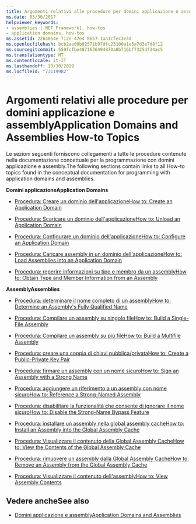 ```yaml
---
title: Argomenti relativi alle procedure per domini applicazione e assembly
ms.date: 03/30/2017
helpviewer_keywords:
- assemblies [.NET Framework], how-tos
- application domains, how-tos
ms.assetid: 2264054e-712e-47e4-8657-1aa1cfec3e3d
ms.openlocfilehash: bcb2ae00b02571b97dfc23100a1e5a7d3e7d8f12
ms.sourcegitcommit: 559fcfbe4871636494870a8b716bf7325df34ac5
ms.translationtype: MT
ms.contentlocale: it-IT
ms.lasthandoff: 10/30/2019
ms.locfileid: "73119982"
---
```

# <a name="application-domains-and-assemblies-how-to-topics"></a><span data-ttu-id="2bdb2-102">Argomenti relativi alle procedure per domini applicazione e assembly</span><span class="sxs-lookup"><span data-stu-id="2bdb2-102">Application Domains and Assemblies How-to Topics</span></span>
<span data-ttu-id="2bdb2-103">Le sezioni seguenti forniscono collegamenti a tutte le procedure contenute nella documentazione concettuale per la programmazione con domini applicazione e assembly.</span><span class="sxs-lookup"><span data-stu-id="2bdb2-103">The following sections contain links to all How-to topics found in the conceptual documentation for programming with application domains and assemblies.</span></span>  
  
 <span data-ttu-id="2bdb2-104">**Domini applicazione**</span><span class="sxs-lookup"><span data-stu-id="2bdb2-104">**Application Domains**</span></span>  
  
- [<span data-ttu-id="2bdb2-105">Procedura: Creare un dominio dell'applicazione</span><span class="sxs-lookup"><span data-stu-id="2bdb2-105">How to: Create an Application Domain</span></span>](how-to-create-an-application-domain.md)  
  
- [<span data-ttu-id="2bdb2-106">Procedura: Scaricare un dominio dell'applicazione</span><span class="sxs-lookup"><span data-stu-id="2bdb2-106">How to: Unload an Application Domain</span></span>](how-to-unload-an-application-domain.md)  
  
- [<span data-ttu-id="2bdb2-107">Procedura: Configurare un dominio dell'applicazione</span><span class="sxs-lookup"><span data-stu-id="2bdb2-107">How to: Configure an Application Domain</span></span>](how-to-configure-an-application-domain.md)  
  
- [<span data-ttu-id="2bdb2-108">Procedura: Caricare assembly in un dominio dell'applicazione</span><span class="sxs-lookup"><span data-stu-id="2bdb2-108">How to: Load Assemblies into an Application Domain</span></span>](how-to-load-assemblies-into-an-application-domain.md)  
  
- [<span data-ttu-id="2bdb2-109">Procedura: reperire informazioni su tipo e membro da un assembly</span><span class="sxs-lookup"><span data-stu-id="2bdb2-109">How to: Obtain Type and Member Information from an Assembly</span></span>](../reflection-and-codedom/get-type-member-information.md)  
  
 <span data-ttu-id="2bdb2-110">**Assembly**</span><span class="sxs-lookup"><span data-stu-id="2bdb2-110">**Assemblies**</span></span>  
  
- [<span data-ttu-id="2bdb2-111">Procedura: determinare il nome completo di un assembly</span><span class="sxs-lookup"><span data-stu-id="2bdb2-111">How to: Determine an Assembly's Fully Qualified Name</span></span>](../../standard/assembly/find-fully-qualified-name.md)  
  
- [<span data-ttu-id="2bdb2-112">Procedura: Compilare un assembly su singolo file</span><span class="sxs-lookup"><span data-stu-id="2bdb2-112">How to: Build a Single-File Assembly</span></span>](build-single-file-assembly.md)  
  
- [<span data-ttu-id="2bdb2-113">Procedura: Compilare un assembly su più file</span><span class="sxs-lookup"><span data-stu-id="2bdb2-113">How to: Build a Multifile Assembly</span></span>](build-multifile-assembly.md)  
  
- [<span data-ttu-id="2bdb2-114">Procedura: creare una coppia di chiavi pubblica/privata</span><span class="sxs-lookup"><span data-stu-id="2bdb2-114">How to: Create a Public-Private Key Pair</span></span>](../../standard/assembly/create-public-private-key-pair.md)  
  
- [<span data-ttu-id="2bdb2-115">Procedura: firmare un assembly con un nome sicuro</span><span class="sxs-lookup"><span data-stu-id="2bdb2-115">How to: Sign an Assembly with a Strong Name</span></span>](../../standard/assembly/sign-strong-name.md)  
  
- [<span data-ttu-id="2bdb2-116">Procedura: aggiungere un riferimento a un assembly con nome sicuro</span><span class="sxs-lookup"><span data-stu-id="2bdb2-116">How to: Reference a Strong-Named Assembly</span></span>](../../standard/assembly/reference-strong-named.md)  
  
- [<span data-ttu-id="2bdb2-117">Procedura: disabilitare la funzionalità che consente di ignorare il nome sicuro</span><span class="sxs-lookup"><span data-stu-id="2bdb2-117">How to: Disable the Strong-Name Bypass Feature</span></span>](../../standard/assembly/disable-strong-name-bypass-feature.md)  
  
- [<span data-ttu-id="2bdb2-118">Procedura: installare un assembly nella global assembly cache</span><span class="sxs-lookup"><span data-stu-id="2bdb2-118">How to: Install an Assembly into the Global Assembly Cache</span></span>](install-assembly-into-gac.md)  
  
- [<span data-ttu-id="2bdb2-119">Procedura: Visualizzare il contenuto della Global Assembly Cache</span><span class="sxs-lookup"><span data-stu-id="2bdb2-119">How to: View the Contents of the Global Assembly Cache</span></span>](how-to-view-the-contents-of-the-gac.md)  
  
- [<span data-ttu-id="2bdb2-120">Procedura: rimuovere un assembly dalla Global Assembly Cache</span><span class="sxs-lookup"><span data-stu-id="2bdb2-120">How to: Remove an Assembly from the Global Assembly Cache</span></span>](how-to-remove-an-assembly-from-the-gac.md)  
  
- [<span data-ttu-id="2bdb2-121">Procedura: Visualizzare il contenuto dell'assembly</span><span class="sxs-lookup"><span data-stu-id="2bdb2-121">How to: View Assembly Contents</span></span>](../../standard/assembly/view-contents.md)  
  
## <a name="see-also"></a><span data-ttu-id="2bdb2-122">Vedere anche</span><span class="sxs-lookup"><span data-stu-id="2bdb2-122">See also</span></span>

- [<span data-ttu-id="2bdb2-123">Domini applicazione e assembly</span><span class="sxs-lookup"><span data-stu-id="2bdb2-123">Application Domains and Assemblies</span></span>](index.md)
